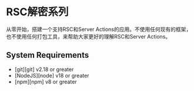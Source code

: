 # RSC解密系列

从零开始，搭建一个支持RSC和Server Actions的应用。不使用任何现有的框架，也不使用任何打包工具，来帮助大家更好的理解RSC和Server Actions。

## System Requirements

- [git][git] v2.18 or greater
- [NodeJS][node] v18 or greater
- [npm][npm] v8 or greater
